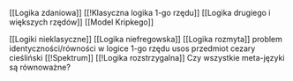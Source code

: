 [[Logika zdaniowa]]
[[!Klasyczna logika 1-go rzędu]]
[[Logika drugiego i większych rzędów]]
[[Model Kripkego]]

[[Logiki nieklasyczne]]
[[Logika niefregowska]]
[[Logika rozmyta]]
problem identyczności/równości w logice 1-go rzędu
usos przedmiot cezary cieśliński 
[[!Spektrum]]
[[!Logika rozstrzygalna]]
Czy wszystkie meta-języki są równoważne?